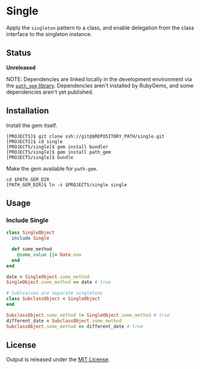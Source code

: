 # Single

Apply the `singleton` pattern to a class, and enable delegation from the class interface to the singleton instance.

## Status

**Unreleased**

NOTE: Dependencies are linked locally in the development environment via the [`path_gem` library](https://github.com/Sans/path-gem). Dependencies aren't installed by RubyGems, and some dependencies aren't yet published.

## Installation

Install the gem itself.

    [PROJECTS]$ git clone ssh://git@$REPOSITORY_PATH/single.git
    [PROJECTS]$ cd single
    [PROJECTS/single]$ gem install bundler
    [PROJECTS/single]$ gem install path_gem
    [PROJECTS/single]$ bundle

Make the gem available for `path-gem`.

    cd $PATH_GEM_DIR
    [PATH_GEM_DIR]$ ln -s $PROJECTS/single single

## Usage

### Include Single

```ruby
class SingleObject
  include Single

  def some_method
    @some_value ||= Date.new
  end
end

date = SingleObject.some_method
SingleObject.some_method == date # true

# Sublcasses are separate singletons
class SubclassObject < SingleObject
end

SubclassObject.some_method != SingleObject.some_method # true
different_date = SubclassObject.some_method
SubclassObject.some_method == different_date # true
```

## License

Output is released under the [MIT License](http://www.opensource.org/licenses/MIT).
